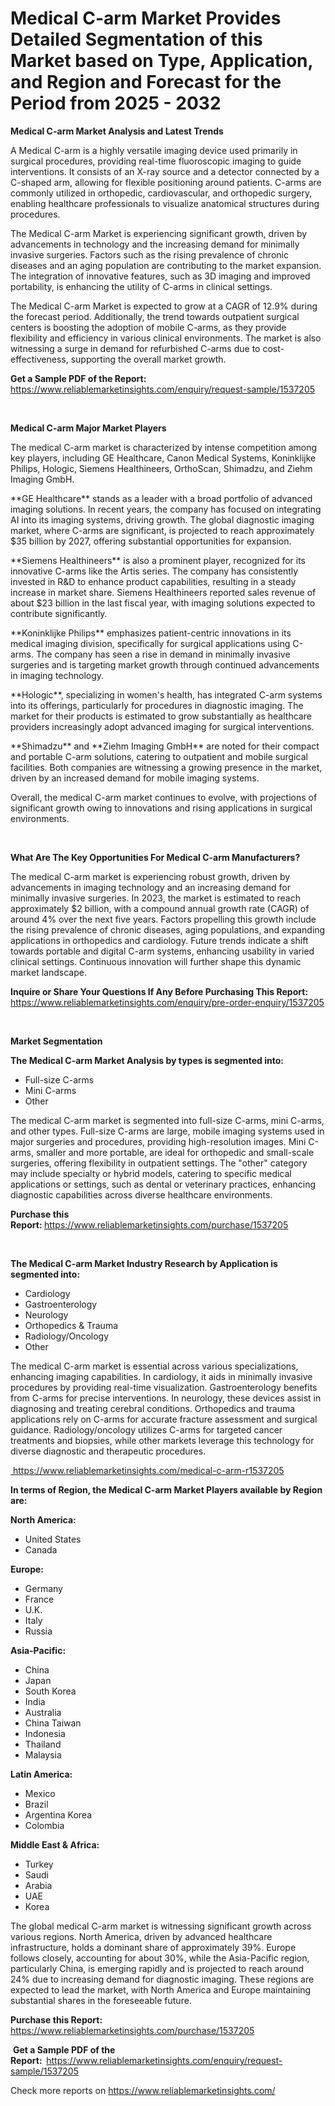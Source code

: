 <p><h1>Medical C-arm Market Provides Detailed Segmentation of this Market based on Type, Application, and Region and Forecast for the Period from 2025 - 2032</h1></p><p><strong>Medical C-arm Market Analysis and Latest Trends</strong></p>
<p><p>A Medical C-arm is a highly versatile imaging device used primarily in surgical procedures, providing real-time fluoroscopic imaging to guide interventions. It consists of an X-ray source and a detector connected by a C-shaped arm, allowing for flexible positioning around patients. C-arms are commonly utilized in orthopedic, cardiovascular, and orthopedic surgery, enabling healthcare professionals to visualize anatomical structures during procedures.</p><p>The Medical C-arm Market is experiencing significant growth, driven by advancements in technology and the increasing demand for minimally invasive surgeries. Factors such as the rising prevalence of chronic diseases and an aging population are contributing to the market expansion. The integration of innovative features, such as 3D imaging and improved portability, is enhancing the utility of C-arms in clinical settings.</p><p>The Medical C-arm Market is expected to grow at a CAGR of 12.9% during the forecast period. Additionally, the trend towards outpatient surgical centers is boosting the adoption of mobile C-arms, as they provide flexibility and efficiency in various clinical environments. The market is also witnessing a surge in demand for refurbished C-arms due to cost-effectiveness, supporting the overall market growth.</p></p>
<p><strong>Get a Sample PDF of the Report:&nbsp;</strong> <a href="https://www.reliablemarketinsights.com/enquiry/request-sample/1537205?utm_campaign=2943&utm_medium=2&utm_source=Github&utm_content=ia&utm_term=04032025&utm_id=medical-c-arm">https://www.reliablemarketinsights.com/enquiry/request-sample/1537205</a></p>
<p>&nbsp;</p>
<p><strong>Medical C-arm Major Market Players</strong></p>
<p><p>The medical C-arm market is characterized by intense competition among key players, including GE Healthcare, Canon Medical Systems, Koninklijke Philips, Hologic, Siemens Healthineers, OrthoScan, Shimadzu, and Ziehm Imaging GmbH. </p><p>**GE Healthcare** stands as a leader with a broad portfolio of advanced imaging solutions. In recent years, the company has focused on integrating AI into its imaging systems, driving growth. The global diagnostic imaging market, where C-arms are significant, is projected to reach approximately $35 billion by 2027, offering substantial opportunities for expansion.</p><p>**Siemens Healthineers** is also a prominent player, recognized for its innovative C-arms like the Artis series. The company has consistently invested in R&D to enhance product capabilities, resulting in a steady increase in market share. Siemens Healthineers reported sales revenue of about $23 billion in the last fiscal year, with imaging solutions expected to contribute significantly.</p><p>**Koninklijke Philips** emphasizes patient-centric innovations in its medical imaging division, specifically for surgical applications using C-arms. The company has seen a rise in demand in minimally invasive surgeries and is targeting market growth through continued advancements in imaging technology.</p><p>**Hologic**, specializing in women's health, has integrated C-arm systems into its offerings, particularly for procedures in diagnostic imaging. The market for their products is estimated to grow substantially as healthcare providers increasingly adopt advanced imaging for surgical interventions.</p><p>**Shimadzu** and **Ziehm Imaging GmbH** are noted for their compact and portable C-arm solutions, catering to outpatient and mobile surgical facilities. Both companies are witnessing a growing presence in the market, driven by an increased demand for mobile imaging systems.</p><p>Overall, the medical C-arm market continues to evolve, with projections of significant growth owing to innovations and rising applications in surgical environments.</p></p>
<p>&nbsp;</p>
<p><strong>What Are The Key Opportunities For Medical C-arm Manufacturers?</strong></p>
<p><p>The medical C-arm market is experiencing robust growth, driven by advancements in imaging technology and an increasing demand for minimally invasive surgeries. In 2023, the market is estimated to reach approximately $2 billion, with a compound annual growth rate (CAGR) of around 4% over the next five years. Factors propelling this growth include the rising prevalence of chronic diseases, aging populations, and expanding applications in orthopedics and cardiology. Future trends indicate a shift towards portable and digital C-arm systems, enhancing usability in varied clinical settings. Continuous innovation will further shape this dynamic market landscape.</p></p>
<p><strong>Inquire or Share Your Questions If Any Before Purchasing This Report:</strong> <a href="https://www.reliablemarketinsights.com/enquiry/pre-order-enquiry/1537205?utm_campaign=2943&utm_medium=2&utm_source=Github&utm_content=ia&utm_term=04032025&utm_id=medical-c-arm">https://www.reliablemarketinsights.com/enquiry/pre-order-enquiry/1537205</a></p>
<p>&nbsp;</p>
<p><strong>Market Segmentation</strong></p>
<p><strong>The Medical C-arm Market Analysis by types is segmented into:</strong></p>
<p><ul><li>Full-size C-arms</li><li>Mini C-arms</li><li>Other</li></ul></p>
<p><p>The medical C-arm market is segmented into full-size C-arms, mini C-arms, and other types. Full-size C-arms are large, mobile imaging systems used in major surgeries and procedures, providing high-resolution images. Mini C-arms, smaller and more portable, are ideal for orthopedic and small-scale surgeries, offering flexibility in outpatient settings. The "other" category may include specialty or hybrid models, catering to specific medical applications or settings, such as dental or veterinary practices, enhancing diagnostic capabilities across diverse healthcare environments.</p></p>
<p><strong>Purchase this Report:&nbsp;</strong><a href="https://www.reliablemarketinsights.com/purchase/1537205?utm_campaign=2943&utm_medium=2&utm_source=Github&utm_content=ia&utm_term=04032025&utm_id=medical-c-arm">https://www.reliablemarketinsights.com/purchase/1537205</a></p>
<p>&nbsp;</p>
<p><strong>The Medical C-arm Market Industry Research by Application is segmented into:</strong></p>
<p><ul><li>Cardiology</li><li>Gastroenterology</li><li>Neurology</li><li>Orthopedics & Trauma</li><li>Radiology/Oncology</li><li>Other</li></ul></p>
<p><p>The medical C-arm market is essential across various specializations, enhancing imaging capabilities. In cardiology, it aids in minimally invasive procedures by providing real-time visualization. Gastroenterology benefits from C-arms for precise interventions. In neurology, these devices assist in diagnosing and treating cerebral conditions. Orthopedics and trauma applications rely on C-arms for accurate fracture assessment and surgical guidance. Radiology/oncology utilizes C-arms for targeted cancer treatments and biopsies, while other markets leverage this technology for diverse diagnostic and therapeutic procedures.</p></p>
<p><a href="https://www.reliablemarketinsights.com/medical-c-arm-r1537205?utm_campaign=2943&utm_medium=2&utm_source=Github&utm_content=ia&utm_term=04032025&utm_id=medical-c-arm">&nbsp;https://www.reliablemarketinsights.com/medical-c-arm-r1537205</a></p>
<p><strong>In terms of Region, the Medical C-arm Market Players available by Region are:</strong></p>
<p>
    <p> <strong> North America: </strong>
        <ul>
            <li>United States</li>
            <li>Canada</li>
        </ul>
        </p> 
    <p> <strong> Europe: </strong>
        <ul>
            <li>Germany</li>
            <li>France</li>
            <li>U.K.</li>
            <li>Italy</li>
            <li>Russia</li>
        </ul>
        </p> 
    <p> <strong> Asia-Pacific: </strong>
        <ul>
            <li>China</li>
            <li>Japan</li>
            <li>South Korea</li>
            <li>India</li>
            <li>Australia</li>
            <li>China Taiwan</li>
            <li>Indonesia</li>
            <li>Thailand</li>
            <li>Malaysia</li>
        </ul>
        </p> 
    <p> <strong> Latin America: </strong>
        <ul>
            <li>Mexico</li>
            <li>Brazil</li>
            <li>Argentina Korea</li>
            <li>Colombia</li>
        </ul>
        </p> 
    <p> <strong> Middle East & Africa: </strong>
        <ul>
            <li>Turkey</li>
            <li>Saudi</li>
            <li>Arabia</li>
            <li>UAE</li>
            <li>Korea</li>
        </ul>
    </p>
    </p>
<p><p>The global medical C-arm market is witnessing significant growth across various regions. North America, driven by advanced healthcare infrastructure, holds a dominant share of approximately 39%. Europe follows closely, accounting for about 30%, while the Asia-Pacific region, particularly China, is emerging rapidly and is projected to reach around 24% due to increasing demand for diagnostic imaging. These regions are expected to lead the market, with North America and Europe maintaining substantial shares in the foreseeable future.</p></p>
<p><strong>Purchase this Report: </strong><a href="https://www.reliablemarketinsights.com/purchase/1537205?utm_campaign=2943&utm_medium=2&utm_source=Github&utm_content=ia&utm_term=04032025&utm_id=medical-c-arm">https://www.reliablemarketinsights.com/purchase/1537205</a></p>
<p>&nbsp;<strong>Get a Sample PDF of the Report:&nbsp;&nbsp;</strong><a href="https://www.reliablemarketinsights.com/enquiry/request-sample/1537205?utm_campaign=2943&utm_medium=2&utm_source=Github&utm_content=ia&utm_term=04032025&utm_id=medical-c-arm">https://www.reliablemarketinsights.com/enquiry/request-sample/1537205</a></p>
<p><strong></strong></p>
<p>Check more reports on <a href="https://www.reliablemarketinsights.com/?utm_campaign=2943&utm_medium=2&utm_source=Github&utm_content=ia&utm_term=04032025&utm_id=medical-c-arm">https://www.reliablemarketinsights.com/</a></p>